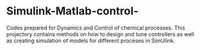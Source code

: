# Simulink-Matlab-control-
Codes prepared for Dynamics and Control of chemical processes. This projectory contains methods on how to design and tune controllers as well as creating simulation of models for different proceses in SimUlink. 
